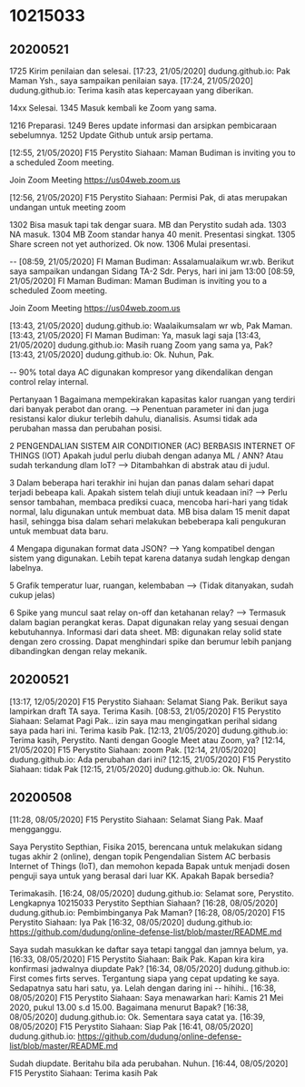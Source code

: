 # 10215033

## 20200521
1725
Kirim penilaian dan selesai.
[17:23, 21/05/2020] dudung.github.io: Pak Maman Ysh., saya sampaikan penilaian saya.
[17:24, 21/05/2020] dudung.github.io: Terima kasih atas kepercayaan yang diberikan.

14xx Selesai.
1345 Masuk kembali ke Zoom yang sama.

1216 Preparasi.
1249 Beres update informasi dan arsipkan pembicaraan sebelumnya.
1252 Update Github untuk arsip pertama.

[12:55, 21/05/2020] F15 Perystito Siahaan: Maman Budiman is inviting you to a scheduled Zoom meeting.

Join Zoom Meeting
https://us04web.zoom.us
<!--/j/78150475928?pwd=cHU3SWQ1cHlwYWQ5UGZrNVNreWtRdz09
Meeting ID: 781 5047 5928
Password: 8CnFxm-->
[12:56, 21/05/2020] F15 Perystito Siahaan: Permisi Pak, di atas merupakan undangan untuk meeting zoom

1302 Bisa masuk tapi tak dengar suara. MB dan Perystito sudah ada.
1303 NA masuk.
1304 MB Zoom standar hanya 40 menit. Presentasi singkat.
1305 Share screen not yet authorized. Ok now.
1306 Mulai presentasi.

--
[08:59, 21/05/2020] FI Maman Budiman: Assalamualaikum wr.wb. Berikut saya sampaikan undangan Sidang TA-2 Sdr. Perys, hari ini jam 13:00
[08:59, 21/05/2020] FI Maman Budiman: Maman Budiman is inviting you to a scheduled Zoom meeting.

Join Zoom Meeting
https://us04web.zoom.us
<!--/j/78150475928?pwd=cHU3SWQ1cHlwYWQ5UGZrNVNreWtRdz09
Meeting ID: 781 5047 5928
Password: 8CnFxm-->
[13:43, 21/05/2020] dudung.github.io: Waalaikumsalam wr wb, Pak Maman.
[13:43, 21/05/2020] FI Maman Budiman: Ya, masuk lagi saja
[13:43, 21/05/2020] dudung.github.io: Masih ruang Zoom yang sama ya, Pak?
[13:43, 21/05/2020] dudung.github.io: Ok. Nuhun, Pak.

--
90% total daya AC digunakan kompresor yang dikendalikan dengan control relay internal.

Pertanyaan
1
Bagaimana mempekirakan kapasitas kalor ruangan yang terdiri dari banyak perabot dan orang.
--> Penentuan parameter ini dan juga resistansi kalor diukur terlebih dahulu, dianalisis. Asumsi tidak ada perubahan massa dan perubahan posisi.

2
PENGENDALIAN SISTEM AIR CONDITIONER (AC)
BERBASIS INTERNET OF THINGS (IOT)
Apakah judul perlu diubah dengan adanya ML / ANN? Atau sudah terkandung dlam IoT?
--> Ditambahkan di abstrak atau di judul.

3
Dalam beberapa hari terakhir ini hujan dan panas dalam sehari dapat terjadi bebeapa kali. Apakah sistem telah diuji untuk keadaan ini?
--> Perlu sensor tambahan, membaca prediksi cuaca, mencoba hari-hari yang tidak normal, lalu digunakan untuk membuat data.
MB bisa dalam 15 menit dapat hasil, sehingga bisa dalam sehari melakukan bebeberapa kali pengukuran untuk membuat data baru.

4
Mengapa digunakan format data JSON?
--> Yang kompatibel dengan sistem yang digunakan. Lebih tepat karena datanya sudah lengkap dengan labelnya.

5
Grafik temperatur luar, ruangan, kelembaban
--> (Tidak ditanyakan, sudah cukup jelas)

6
Spike yang muncul saat relay on-off dan ketahanan relay?
--> Termasuk dalam bagian perangkat keras. Dapat digunakan relay yang sesuai dengan kebutuhannya. Informasi dari data sheet. MB: digunakan relay solid state dengan zero crossing. Dapat menghindari spike dan berumur lebih panjang dibandingkan dengan relay mekanik.

## 20200521
[13:17, 12/05/2020] F15 Perystito Siahaan: Selamat Siang Pak. Berikut saya lampirkan draft TA saya. Terima Kasih.
[08:53, 21/05/2020] F15 Perystito Siahaan: Selamat Pagi Pak.. izin saya mau mengingatkan perihal sidang saya pada hari ini. Terima kasib Pak.
[12:13, 21/05/2020] dudung.github.io: Terima kasih, Perystito. Nanti dengan Google Meet atau Zoom, ya?
[12:14, 21/05/2020] F15 Perystito Siahaan: zoom Pak.
[12:14, 21/05/2020] dudung.github.io: Ada perubahan dari ini?
[12:15, 21/05/2020] F15 Perystito Siahaan: tidak Pak
[12:15, 21/05/2020] dudung.github.io: Ok. Nuhun.

## 20200508
[11:28, 08/05/2020] F15 Perystito Siahaan: Selamat Siang Pak. 
Maaf mengganggu.

Saya Perystito Septhian, Fisika 2015, berencana untuk melakukan sidang tugas akhir 2 (online), dengan topik Pengendalian Sistem AC berbasis Internet of Things (IoT), dan memohon kepada Bapak untuk menjadi dosen penguji   saya untuk yang berasal dari luar KK. Apakah Bapak bersedia?

Terimakasih.
[16:24, 08/05/2020] dudung.github.io: Selamat sore, Perystito. Lengkapnya 10215033 Perystito Septhian Siahaan?
[16:28, 08/05/2020] dudung.github.io: Pembimbinganya Pak Maman?
[16:28, 08/05/2020] F15 Perystito Siahaan: Iya Pak
[16:32, 08/05/2020] dudung.github.io: https://github.com/dudung/online-defense-list/blob/master/README.md

Saya sudah masukkan ke daftar saya tetapi tanggal dan jamnya belum, ya.
[16:33, 08/05/2020] F15 Perystito Siahaan: Baik Pak. Kapan kira kira konfirmasi jadwalnya diupdate Pak?
[16:34, 08/05/2020] dudung.github.io: First comes firts serves. Tergantung siapa yang cepat updating ke saya. Sedapatnya satu hari satu, ya. Lelah dengan daring ini -- hihihi..
[16:38, 08/05/2020] F15 Perystito Siahaan: Saya menawarkan hari:
Kamis 21 Mei 2020,
pukul 13.00 s.d 15.00. Bagaimana menurut Bapak?
[16:38, 08/05/2020] dudung.github.io: Ok. Sementara saya catat ya.
[16:39, 08/05/2020] F15 Perystito Siahaan: Siap Pak
[16:41, 08/05/2020] dudung.github.io: https://github.com/dudung/online-defense-list/blob/master/README.md

Sudah diupdate. Beritahu bila ada perubahan. Nuhun.
[16:44, 08/05/2020] F15 Perystito Siahaan: Terima kasih Pak

